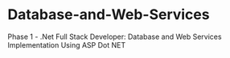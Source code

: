 # Database-and-Web-Services
Phase 1 - .Net Full Stack Developer: Database and Web Services Implementation Using ASP Dot NET

